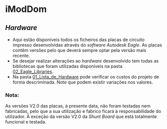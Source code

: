 # iModDom
## *Hardware*
- Aqui estão disponíveis todos os ficheiros das placas de circuito impresso desenvolvidas através do *software Autodesk Eagle*. As placas contêm versões pelo que deverá sempre optar pela versão mais recente.
- Se desejar realizar alterações ao *hardware* desenvolvido tem todas as bibliotecas que foram utilizadas disponíveis na pasta [02_Eagle_Libraries](https://github.com/ipleiria-robotics/iModDom/tree/main/1_Documentacao/2_Hardware/02_Eagle_Libraries "02_Eagle_Libraries").
- Na pasta [01_Lista_de_Hardware](https://github.com/ipleiria-robotics/iModDom/blob/main/1_Documentacao/2_Hardware/01_Lista_de_Hardware "01_Lista_de_Hardware") pode verificar os custos do projeto de forma descriminada. Note que podem existir variações nos valores.
### Nota:
As versões V2.0 das placas, à presente data, não foram testadas nem fabricadas, pelo que a sua utilização e fabrico ficará à responsabilidade do utilizador. À exceção da versão V2.0 da *Shunt Board* que está totalmente funcional e testada.

